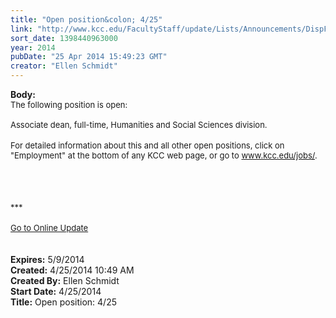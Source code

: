 ```yaml
---
title: "Open position&colon; 4/25"
link: "http://www.kcc.edu/FacultyStaff/update/Lists/Announcements/DispForm.aspx?ID=1492"
sort_date: 1398440963000
year: 2014
pubDate: "25 Apr 2014 15:49:23 GMT"
creator: "Ellen Schmidt"
---
```


<div><b>Body:</b> <div class="ExternalClass1AE99EA6E64B4593AC25363D0FF6BB59"><div>
<div class="ExternalClass725E7F7474AB46BD87E6E17C29B5BC64">
<div><font size="2">The following position is open: </font></div>
<div><font size="2"><br /></font></div>
<div><font size="2"></font></div>
<div><font size="2"></font></div>
<div><font size="2">Associate dean, full-time, Humanities and Social Sciences division.</font></div>
<div><font size="2"></font></div>
<div><font size="2"></font> </div>
<div><font size="2">For detailed information about this and all other open positions, click on &quot;Employment&quot; at the bottom of any KCC web page, or go to </font><a href="/jobs"><font size="2">www.kcc.edu/jobs/</font></a><font size="2">.</font></div>
<div><font size="2"><br /></font></div>
<div><font size="2"></font></div>
<div>
<div><font size="2"></font></div>
<div><font size="2"></font> </div>
<div><br /> </div>
<div><font size="2">***</font></div>
<div><font size="2"></font> </div>
<div></div>
<div><font size="2"></font></div>
<div><font size="2"></font></div>
<div><font size="2"></font></div>
<div><font size="2"></font></div>
<div><font size="2"></font></div>
<div><font size="2"></font></div>
<div><font size="2"></font></div>
<div><font size="2"></font></div>
<div><a href="/FacultyStaff/update/Pages/dailyupdate.aspx"><font size="2">Go to Online Update</font></a></div>
<div> </div>
<div> </div></div></div></div></div></div>
<div><b>Expires:</b> 5/9/2014</div>
<div><b>Created:</b> 4/25/2014 10:49 AM</div>
<div><b>Created By:</b> Ellen Schmidt</div>
<div><b>Start Date:</b> 4/25/2014</div>
<div><b>Title:</b> Open position: 4/25</div>
